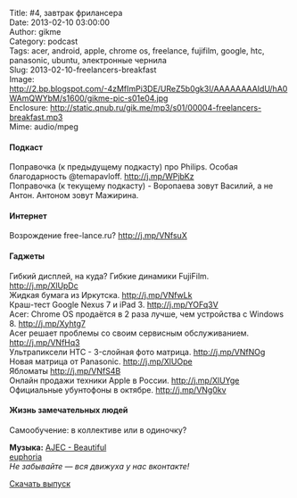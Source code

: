 Title: #4, завтрак фрилансера  
Date: 2013-02-10 03:00:00  
Author: gikme  
Category: podcast  
Tags: acer, android, apple, chrome os, freelance, fujifilm, google, htc, panasonic, ubuntu, электронные чернила  
Slug: 2013-02-10-freelancers-breakfast  
Image: http://2.bp.blogspot.com/-4zMfImPi3DE/UReZ5b0gk3I/AAAAAAAAIdU/hA0WAmQWYbM/s1600/gikme-pic-s01e04.jpg  
Enclosure: http://static.qnub.ru/gik.me/mp3/s01/00004-freelancers-breakfast.mp3  
Mime: audio/mpeg

#### Подкаст 

Поправочка (к предыдущему подкасту) про Philips. Особая  
благодарность @temapavloff. <http://j.mp/WPjbKz>   
Поправочка (к текущему подкасту) - Воропаева зовут Василий, а не  
Антон. Антоном зовут Мажирина. 

#### Интернет 

Возрождение free-lance.ru? <http://j.mp/VNfsuX> 

#### Гаджеты 

Гибкий дисплей, на куда? Гибкие динамики FujiFilm.  
<http://j.mp/XlUpDc>   
Жидкая бумага из Иркутска. <http://j.mp/VNfwLk>   
Краш-тест Google Nexus 7 и iPad 3. <http://j.mp/YOFq3V>   
Acer: Chrome OS продаётся в 2 раза лучше, чем устройства с Windows  
8. <http://j.mp/Xyhtg7>   
Acer решает проблемы со своим сервисным обслуживанием.  
<http://j.mp/VNfHq3>   
Ультрапиксели HTC - 3-слойная фото матрица. <http://j.mp/VNfNOg>   
Новая матрица от Panasonic. <http://j.mp/XlUOpe>   
Ябломаты <http://j.mp/VNfS4B>   
Онлайн продажи техники Apple в России. <http://j.mp/XlUYge>   
Официальные убунтофоны в октябре. <http://j.mp/VNg0kv> 

#### Жизнь замечательных людей 

Самообучение: в коллективе или в одиночку?

**Музыка:** [AJEC - Beautiful  
euphoria](http://promodj.com/amurstar/tracks/3834716/AJEC_Beautiful_euphoria)  
*Не забывайте — вся движуха у нас вконтакте!*

[Скачать выпуск](http://static.qnub.ru/gik.me/mp3/s01/00004-freelancers-breakfast.mp3)

